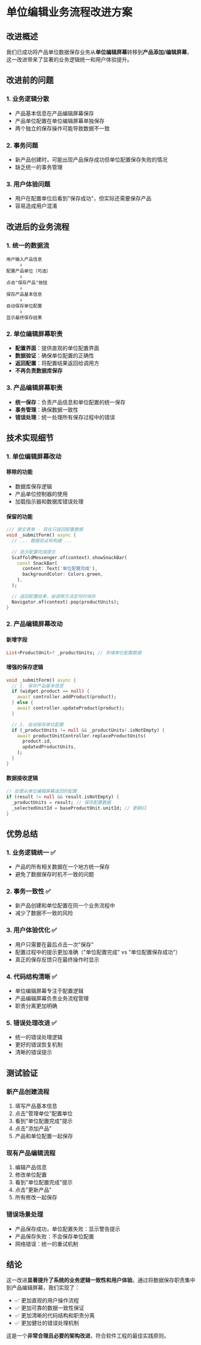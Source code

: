 # 单位编辑业务流程改进方案

## 改进概述

我们已成功将产品单位数据保存业务从**单位编辑屏幕**转移到**产品添加/编辑屏幕**，这一改进带来了显著的业务逻辑统一和用户体验提升。

## 改进前的问题

### 1. 业务逻辑分散
- 产品基本信息在产品编辑屏幕保存
- 产品单位配置在单位编辑屏幕单独保存
- 两个独立的保存操作可能导致数据不一致

### 2. 事务问题
- 新产品创建时，可能出现产品保存成功但单位配置保存失败的情况
- 缺乏统一的事务管理

### 3. 用户体验问题
- 用户在配置单位后看到"保存成功"，但实际还需要保存产品
- 容易造成用户混淆

## 改进后的业务流程

### 1. 统一的数据流
```
用户输入产品信息
     ↓
配置产品单位（可选）
     ↓
点击"保存产品"按钮
     ↓
保存产品基本信息
     ↓
自动保存单位配置
     ↓
显示最终保存结果
```

### 2. 单位编辑屏幕职责
- **配置界面**：提供直观的单位配置界面
- **数据验证**：确保单位配置的正确性
- **返回配置**：将配置结果返回给调用方
- **不再负责数据库保存**

### 3. 产品编辑屏幕职责
- **统一保存**：负责产品信息和单位配置的统一保存
- **事务管理**：确保数据一致性
- **错误处理**：统一处理所有保存过程中的错误

## 技术实现细节

### 1. 单位编辑屏幕改动

#### 移除的功能
- 数据库保存逻辑
- 产品单位控制器的使用
- 加载指示器和数据库错误处理

#### 保留的功能
```dart
/// 提交表单 - 现在只返回配置数据
void _submitForm() async {
  // ... 数据验证和构建 ...
  
  // 显示配置完成提示
  ScaffoldMessenger.of(context).showSnackBar(
    const SnackBar(
      content: Text('单位配置完成'),
      backgroundColor: Colors.green,
    ),
  );

  // 返回配置结果，由调用方决定何时保存
  Navigator.of(context).pop(productUnits);
}
```

### 2. 产品编辑屏幕改动

#### 新增字段
```dart
List<ProductUnit>? _productUnits; // 存储单位配置数据
```

#### 增强的保存逻辑
```dart
void _submitForm() async {
  // 1. 保存产品基本信息
  if (widget.product == null) {
    await controller.addProduct(product);
  } else {
    await controller.updateProduct(product);
  }

  // 2. 自动保存单位配置
  if (_productUnits != null && _productUnits!.isNotEmpty) {
    await productUnitController.replaceProductUnits(
      product.id,
      updatedProductUnits,
    );
  }
}
```

#### 数据接收逻辑
```dart
// 处理从单位编辑屏幕返回的配置
if (result != null && result.isNotEmpty) {
  _productUnits = result; // 保存配置数据
  _selectedUnitId = baseProductUnit.unitId; // 更新UI
}
```

## 优势总结

### 1. 业务逻辑统一 ✅
- 产品的所有相关数据在一个地方统一保存
- 避免了数据保存时机不一致的问题

### 2. 事务一致性 ✅
- 新产品创建和单位配置在同一个业务流程中
- 减少了数据不一致的风险

### 3. 用户体验优化 ✅
- 用户只需要在最后点击一次"保存"
- 配置过程中的提示更加准确（"单位配置完成" vs "单位配置保存成功"）
- 真正的保存反馈只在最终操作时显示

### 4. 代码结构清晰 ✅
- 单位编辑屏幕专注于配置逻辑
- 产品编辑屏幕负责业务流程管理
- 职责分离更加明确

### 5. 错误处理改进 ✅
- 统一的错误处理逻辑
- 更好的错误恢复机制
- 清晰的错误提示

## 测试验证

### 新产品创建流程
1. 填写产品基本信息
2. 点击"管理单位"配置单位
3. 看到"单位配置完成"提示
4. 点击"添加产品"
5. 产品和单位配置一起保存

### 现有产品编辑流程
1. 编辑产品信息
2. 修改单位配置
3. 看到"单位配置完成"提示
4. 点击"更新产品"
5. 所有修改一起保存

### 错误场景处理
- 产品保存成功，单位配置失败：显示警告提示
- 产品保存失败：不会保存单位配置
- 网络错误：统一的重试机制

## 结论

这一改进**显著提升了系统的业务逻辑一致性和用户体验**。通过将数据保存职责集中到产品编辑屏幕，我们实现了：

- ✅ 更加直观的用户操作流程
- ✅ 更加可靠的数据一致性保证
- ✅ 更加清晰的代码结构和职责分离
- ✅ 更加健壮的错误处理机制

这是一个**非常合理且必要的架构改进**，符合软件工程的最佳实践原则。
